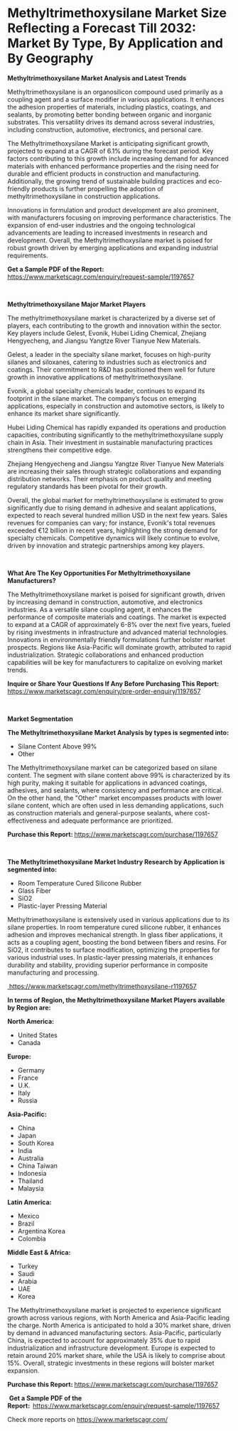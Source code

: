 <p><h1>Methyltrimethoxysilane Market Size Reflecting a Forecast Till 2032: Market By Type, By Application and By Geography</h1></p><p><strong>Methyltrimethoxysilane Market Analysis and Latest Trends</strong></p>
<p><p>Methyltrimethoxysilane is an organosilicon compound used primarily as a coupling agent and a surface modifier in various applications. It enhances the adhesion properties of materials, including plastics, coatings, and sealants, by promoting better bonding between organic and inorganic substrates. This versatility drives its demand across several industries, including construction, automotive, electronics, and personal care.</p><p>The Methyltrimethoxysilane Market is anticipating significant growth, projected to expand at a CAGR of 6.1% during the forecast period. Key factors contributing to this growth include increasing demand for advanced materials with enhanced performance properties and the rising need for durable and efficient products in construction and manufacturing. Additionally, the growing trend of sustainable building practices and eco-friendly products is further propelling the adoption of methyltrimethoxysilane in construction applications. </p><p>Innovations in formulation and product development are also prominent, with manufacturers focusing on improving performance characteristics. The expansion of end-user industries and the ongoing technological advancements are leading to increased investments in research and development. Overall, the Methyltrimethoxysilane market is poised for robust growth driven by emerging applications and expanding industrial requirements.</p></p>
<p><strong>Get a Sample PDF of the Report:&nbsp;</strong> <a href="https://www.marketscagr.com/enquiry/request-sample/1197657?utm_campaign=1932&utm_medium=2&utm_source=Github&utm_content=ia&utm_term=01042025&utm_id=methyltrimethoxysilane">https://www.marketscagr.com/enquiry/request-sample/1197657</a></p>
<p>&nbsp;</p>
<p><strong>Methyltrimethoxysilane Major Market Players</strong></p>
<p><p>The methyltrimethoxysilane market is characterized by a diverse set of players, each contributing to the growth and innovation within the sector. Key players include Gelest, Evonik, Hubei Liding Chemical, Zhejiang Hengyecheng, and Jiangsu Yangtze River Tianyue New Materials. </p><p>Gelest, a leader in the specialty silane market, focuses on high-purity silanes and siloxanes, catering to industries such as electronics and coatings. Their commitment to R&D has positioned them well for future growth in innovative applications of methyltrimethoxysilane.</p><p>Evonik, a global specialty chemicals leader, continues to expand its footprint in the silane market. The company’s focus on emerging applications, especially in construction and automotive sectors, is likely to enhance its market share significantly. </p><p>Hubei Liding Chemical has rapidly expanded its operations and production capacities, contributing significantly to the methyltrimethoxysilane supply chain in Asia. Their investment in sustainable manufacturing practices strengthens their competitive edge.</p><p>Zhejiang Hengyecheng and Jiangsu Yangtze River Tianyue New Materials are increasing their sales through strategic collaborations and expanding distribution networks. Their emphasis on product quality and meeting regulatory standards has been pivotal for their growth.</p><p>Overall, the global market for methyltrimethoxysilane is estimated to grow significantly due to rising demand in adhesive and sealant applications, expected to reach several hundred million USD in the next few years. Sales revenues for companies can vary; for instance, Evonik's total revenues exceeded €12 billion in recent years, highlighting the strong demand for specialty chemicals. Competitive dynamics will likely continue to evolve, driven by innovation and strategic partnerships among key players.</p></p>
<p>&nbsp;</p>
<p><strong>What Are The Key Opportunities For Methyltrimethoxysilane Manufacturers?</strong></p>
<p><p>The Methyltrimethoxysilane market is poised for significant growth, driven by increasing demand in construction, automotive, and electronics industries. As a versatile silane coupling agent, it enhances the performance of composite materials and coatings. The market is expected to expand at a CAGR of approximately 6-8% over the next five years, fueled by rising investments in infrastructure and advanced material technologies. Innovations in environmentally friendly formulations further bolster market prospects. Regions like Asia-Pacific will dominate growth, attributed to rapid industrialization. Strategic collaborations and enhanced production capabilities will be key for manufacturers to capitalize on evolving market trends.</p></p>
<p><strong>Inquire or Share Your Questions If Any Before Purchasing This Report:</strong> <a href="https://www.marketscagr.com/enquiry/pre-order-enquiry/1197657?utm_campaign=1932&utm_medium=2&utm_source=Github&utm_content=ia&utm_term=01042025&utm_id=methyltrimethoxysilane">https://www.marketscagr.com/enquiry/pre-order-enquiry/1197657</a></p>
<p>&nbsp;</p>
<p><strong>Market Segmentation</strong></p>
<p><strong>The Methyltrimethoxysilane Market Analysis by types is segmented into:</strong></p>
<p><ul><li>Silane Content Above 99%</li><li>Other</li></ul></p>
<p><p>The Methyltrimethoxysilane market can be categorized based on silane content. The segment with silane content above 99% is characterized by its high purity, making it suitable for applications in advanced coatings, adhesives, and sealants, where consistency and performance are critical. On the other hand, the "Other" market encompasses products with lower silane content, which are often used in less demanding applications, such as construction materials and general-purpose sealants, where cost-effectiveness and adequate performance are prioritized.</p></p>
<p><strong>Purchase this Report:&nbsp;</strong><a href="https://www.marketscagr.com/purchase/1197657?utm_campaign=1932&utm_medium=2&utm_source=Github&utm_content=ia&utm_term=01042025&utm_id=methyltrimethoxysilane">https://www.marketscagr.com/purchase/1197657</a></p>
<p>&nbsp;</p>
<p><strong>The Methyltrimethoxysilane Market Industry Research by Application is segmented into:</strong></p>
<p><ul><li>Room Temperature Cured Silicone Rubber</li><li>Glass Fiber</li><li>SiO2</li><li>Plastic-layer Pressing Material</li></ul></p>
<p><p>Methyltrimethoxysilane is extensively used in various applications due to its silane properties. In room temperature cured silicone rubber, it enhances adhesion and improves mechanical strength. In glass fiber applications, it acts as a coupling agent, boosting the bond between fibers and resins. For SiO2, it contributes to surface modification, optimizing the properties for various industrial uses. In plastic-layer pressing materials, it enhances durability and stability, providing superior performance in composite manufacturing and processing.</p></p>
<p><a href="https://www.marketscagr.com/methyltrimethoxysilane-r1197657?utm_campaign=1932&utm_medium=2&utm_source=Github&utm_content=ia&utm_term=01042025&utm_id=methyltrimethoxysilane">&nbsp;https://www.marketscagr.com/methyltrimethoxysilane-r1197657</a></p>
<p><strong>In terms of Region, the Methyltrimethoxysilane Market Players available by Region are:</strong></p>
<p>
    <p> <strong> North America: </strong>
        <ul>
            <li>United States</li>
            <li>Canada</li>
        </ul>
        </p> 
    <p> <strong> Europe: </strong>
        <ul>
            <li>Germany</li>
            <li>France</li>
            <li>U.K.</li>
            <li>Italy</li>
            <li>Russia</li>
        </ul>
        </p> 
    <p> <strong> Asia-Pacific: </strong>
        <ul>
            <li>China</li>
            <li>Japan</li>
            <li>South Korea</li>
            <li>India</li>
            <li>Australia</li>
            <li>China Taiwan</li>
            <li>Indonesia</li>
            <li>Thailand</li>
            <li>Malaysia</li>
        </ul>
        </p> 
    <p> <strong> Latin America: </strong>
        <ul>
            <li>Mexico</li>
            <li>Brazil</li>
            <li>Argentina Korea</li>
            <li>Colombia</li>
        </ul>
        </p> 
    <p> <strong> Middle East & Africa: </strong>
        <ul>
            <li>Turkey</li>
            <li>Saudi</li>
            <li>Arabia</li>
            <li>UAE</li>
            <li>Korea</li>
        </ul>
    </p>
    </p>
<p><p>The Methyltrimethoxysilane market is projected to experience significant growth across various regions, with North America and Asia-Pacific leading the charge. North America is anticipated to hold a 30% market share, driven by demand in advanced manufacturing sectors. Asia-Pacific, particularly China, is expected to account for approximately 35% due to rapid industrialization and infrastructure development. Europe is expected to retain around 20% market share, while the USA is likely to comprise about 15%. Overall, strategic investments in these regions will bolster market expansion.</p></p>
<p><strong>Purchase this Report: </strong><a href="https://www.marketscagr.com/purchase/1197657?utm_campaign=1932&utm_medium=2&utm_source=Github&utm_content=ia&utm_term=01042025&utm_id=methyltrimethoxysilane">https://www.marketscagr.com/purchase/1197657</a></p>
<p>&nbsp;<strong>Get a Sample PDF of the Report:&nbsp;&nbsp;</strong><a href="https://www.marketscagr.com/enquiry/request-sample/1197657?utm_campaign=1932&utm_medium=2&utm_source=Github&utm_content=ia&utm_term=01042025&utm_id=methyltrimethoxysilane">https://www.marketscagr.com/enquiry/request-sample/1197657</a></p>
<p><strong></strong></p>
<p>Check more reports on <a href="https://www.marketscagr.com/?utm_campaign=1932&utm_medium=2&utm_source=Github&utm_content=ia&utm_term=01042025&utm_id=methyltrimethoxysilane">https://www.marketscagr.com/</a></p>